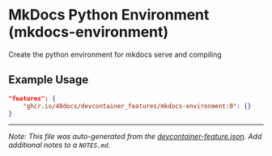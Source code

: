 
# MkDocs Python Environment (mkdocs-environment)

Create the python environment for mkdocs serve and compiling

## Example Usage

```json
"features": {
    "ghcr.io/40docs/devcontainer_features/mkdocs-environment:0": {}
}
```





---

_Note: This file was auto-generated from the [devcontainer-feature.json](https://github.com/40docs/devcontainer_features/blob/main/src/mkdocs-environment/devcontainer-feature.json).  Add additional notes to a `NOTES.md`._
